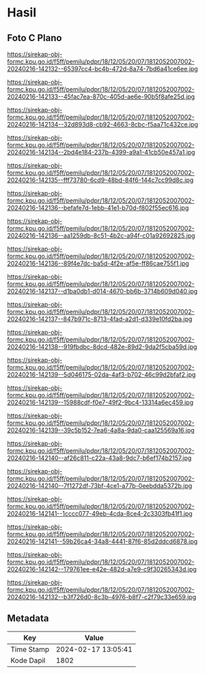 # Hasil

## Foto C Plano

https://sirekap-obj-formc.kpu.go.id/f5ff/pemilu/pdpr/18/12/05/20/07/1812052007002-20240216-142132--65397cc4-bc4b-472d-8a74-7bd6a41ce6ee.jpg

https://sirekap-obj-formc.kpu.go.id/f5ff/pemilu/pdpr/18/12/05/20/07/1812052007002-20240216-142133--45fac7ea-870c-405d-ae6e-90b5f8afe25d.jpg

https://sirekap-obj-formc.kpu.go.id/f5ff/pemilu/pdpr/18/12/05/20/07/1812052007002-20240216-142134--32d893d8-cb92-4663-8cbc-f5aa71c432ce.jpg

https://sirekap-obj-formc.kpu.go.id/f5ff/pemilu/pdpr/18/12/05/20/07/1812052007002-20240216-142134--2bd4e184-237b-4399-a9a1-41cb50e457a1.jpg

https://sirekap-obj-formc.kpu.go.id/f5ff/pemilu/pdpr/18/12/05/20/07/1812052007002-20240216-142135--fff73780-6cd9-48bd-84f6-144c7cc99d8c.jpg

https://sirekap-obj-formc.kpu.go.id/f5ff/pemilu/pdpr/18/12/05/20/07/1812052007002-20240216-142136--befafe7d-1ebb-41e1-b70d-f802f55ec616.jpg

https://sirekap-obj-formc.kpu.go.id/f5ff/pemilu/pdpr/18/12/05/20/07/1812052007002-20240216-142136--aa1259db-8c51-4b2c-a94f-c01a92692825.jpg

https://sirekap-obj-formc.kpu.go.id/f5ff/pemilu/pdpr/18/12/05/20/07/1812052007002-20240216-142136--89f4e7dc-ba5d-4f2e-af5e-ff86cae755f1.jpg

https://sirekap-obj-formc.kpu.go.id/f5ff/pemilu/pdpr/18/12/05/20/07/1812052007002-20240216-142137--d1ba0db1-d014-4670-bb6b-3714b609d040.jpg

https://sirekap-obj-formc.kpu.go.id/f5ff/pemilu/pdpr/18/12/05/20/07/1812052007002-20240216-142137--847b971c-8713-4fad-a2d1-d339e10fd2ba.jpg

https://sirekap-obj-formc.kpu.go.id/f5ff/pemilu/pdpr/18/12/05/20/07/1812052007002-20240216-142138--919fbdbc-8dcd-482e-89d2-9da2f5cba59d.jpg

https://sirekap-obj-formc.kpu.go.id/f5ff/pemilu/pdpr/18/12/05/20/07/1812052007002-20240216-142139--5d046175-02da-4af3-b702-46c99d2bfaf2.jpg

https://sirekap-obj-formc.kpu.go.id/f5ff/pemilu/pdpr/18/12/05/20/07/1812052007002-20240216-142139--15988cdf-f0e7-49f2-9bc4-13314a6ec459.jpg

https://sirekap-obj-formc.kpu.go.id/f5ff/pemilu/pdpr/18/12/05/20/07/1812052007002-20240216-142139--39c5b152-7ea6-4a8a-9da0-caa125569a16.jpg

https://sirekap-obj-formc.kpu.go.id/f5ff/pemilu/pdpr/18/12/05/20/07/1812052007002-20240216-142140--af26c811-c22a-43a8-9dc7-b6ef174b2157.jpg

https://sirekap-obj-formc.kpu.go.id/f5ff/pemilu/pdpr/18/12/05/20/07/1812052007002-20240216-142140--7f1272df-73bf-4ce1-a77b-0eebdda5372b.jpg

https://sirekap-obj-formc.kpu.go.id/f5ff/pemilu/pdpr/18/12/05/20/07/1812052007002-20240216-142141--1cccc077-49eb-4cda-8ce4-2c3303fb41f1.jpg

https://sirekap-obj-formc.kpu.go.id/f5ff/pemilu/pdpr/18/12/05/20/07/1812052007002-20240216-142141--59b26ca4-34a8-4441-87f6-85d2ddcd6878.jpg

https://sirekap-obj-formc.kpu.go.id/f5ff/pemilu/pdpr/18/12/05/20/07/1812052007002-20240216-142142--179761ee-e42e-482d-a7e9-c9f30265343d.jpg

https://sirekap-obj-formc.kpu.go.id/f5ff/pemilu/pdpr/18/12/05/20/07/1812052007002-20240216-142132--b3f726d0-8c3b-4976-b8f7-c2f79c33e659.jpg


## Metadata

| Key        | Value               |
| ---------- | ------------------- |
| Time Stamp | 2024-02-17 13:05:41 |
| Kode Dapil | 1802                |



